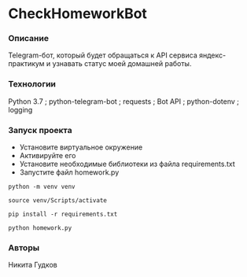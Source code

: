# CheckHomeworkBot

### Описание
  Telegram-бот, который будет обращаться к API сервиса яндекс-практикум и узнавать статус моей домашней работы.
### Технологии
  Python 3.7 ; 
  python-telegram-bot ; 
  requests ; 
  Bot API ; 
  python-dotenv ; 
  logging
### Запуск проекта
  - Установите виртуальное окружение
  - Активируйте его
  - Установите необходимые библиотеки
    из файла requirements.txt
  - Запустите файл homework.py
  ```
  python -m venv venv

  source venv/Scripts/activate

  pip install -r requirements.txt

  python homework.py

  ```
### Авторы
  Никита Гудков
